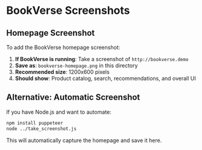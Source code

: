 # BookVerse Screenshots

## Homepage Screenshot

To add the BookVerse homepage screenshot:

1. **If BookVerse is running**: Take a screenshot of `http://bookverse.demo` 
2. **Save as**: `bookverse-homepage.png` in this directory
3. **Recommended size**: 1200x600 pixels
4. **Should show**: Product catalog, search, recommendations, and overall UI

## Alternative: Automatic Screenshot

If you have Node.js and want to automate:

```bash
npm install puppeteer
node ../take_screenshot.js
```

This will automatically capture the homepage and save it here.
